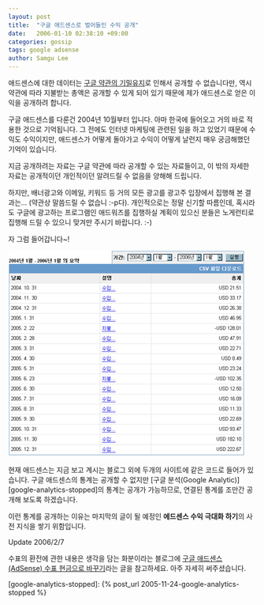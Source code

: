 ```yaml
---
layout: post
title:  "구글 애드센스로 벌어들인 수익 공개"
date:   2006-01-10 02:38:10 +09:00
categories: gossip
tags: google adsense
author: Samgu Lee
---
```

애드센스에 대한 데이터는 [구글 약관의 기밀유지](https://www.google.com/adsense/localized-terms)로 인해서 공개할 수 없습니다만, 역시 약관에 따라 지불받는 총액은 공개할 수 있게 되어 있기 때문에 제가 애드센스로 얻은 이익을 공개하려 합니다.

구글 애드센스를 다룬건 2004년 10월부터 입니다. 아마 한국에 들어오고 거의 바로 적용한 것으로 기억됩니다. 그 전에도 인터넷 마케팅에 관련된 일을 하고 있었기 때문에 수익도 수익이지만, 애드센스가 어떻게 돌아가고 수익이 어떻게 날런지 매우 궁금해했던 기억이 있습니다.

지금 공개하려는 자료는 구글 약관에 따라 공개할 수 있는 자료들이고, 이 밖의 자세한 자료는 공개적이던 개인적이던 알려드릴 수 없음을 양해해 드립니다.

하지만, 배너광고와 이메일, 키워드 등 거의 모든 광고를 광고주 입장에서 집행해 본 결과는... (약관상 말씀드릴 수 없습니 :-p다). 개인적으로는 정말 신기할 따름인데, 혹시라도 구글에 광고하는 프로그램인 애드워즈를 집행하실 계획이 있으신 분들은 노게런티로 집행해 드릴 수 있으니 맞겨만 주시기 바랍니다. :-)

자 그럼 들어갑니다~!

![구글 애드센스로 올린 수익](/assets/google_adsense_incoming.jpg)

현재 애드센스는 지금 보고 계시는 블로그 외에 두개의 사이트에 같은 코드로 들어가 있습니다. 구글 애드센스의 통계는 공개할 수 없지만 [구글 분석(Google Analytic)][google-analytics-stopped]의 통계는 공개가 가능하므로, 연결된 통계를 조만간 공개해 보도록 하겠습니다.

이런 통계를 공개하는 이유는 마지막의 글이 될 예정인 **에드센스 수익 극대화 하기**의 사전 지식을 쌓기 위함입니다.

Update 2006/2/7

수표의 환전에 관한 내용은 생각을 담는 화분이라는 블로그에 [구글 애드센스(AdSense) 수표 현금으로 바꾸기](http://debug.ssam.biz/tt/index.php?pl=28)라는 글을 참고하세요. 아주 자세히 써주셨습니다.

[google-analytics-stopped]: {% post_url 2005-11-24-google-analytics-stopped %}